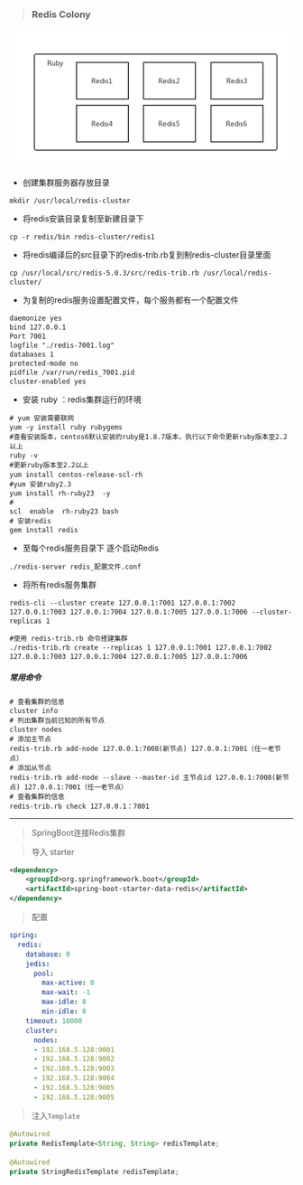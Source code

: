 > ### Redis Colony

![](img/colony.png)

* 创建集群服务器存放目录

```shell
mkdir /usr/local/redis-cluster
```

* 将redis安装目录复制至新建目录下

```shell
cp -r redis/bin redis-cluster/redis1
```

* 将redis编译后的src目录下的redis-trib.rb复到制redis-cluster目录里面

```
cp /usr/local/src/redis-5.0.3/src/redis-trib.rb /usr/local/redis-cluster/ 
```

* 为复制的redis服务设置配置文件，每个服务都有一个配置文件

```shell
daemonize yes 
bind 127.0.0.1
Port 7001
logfile "./redis-7001.log"
databases 1
protected-mode no
pidfile /var/run/redis_7001.pid
cluster-enabled yes
```

* 安装 ruby ：redis集群运行的环境

```shell
# yum 安装需要联网
yum -y install ruby rubygems
#查看安装版本，centos6默认安装的ruby是1.8.7版本，执行以下命令更新ruby版本至2.2以上
ruby -v
#更新ruby版本至2.2以上
yum install centos-release-scl-rh　
#yum 安装ruby2.3
yum install rh-ruby23  -y
#
scl  enable  rh-ruby23 bash
# 安装redis
gem install redis
```

* 至每个redis服务目录下 逐个启动Redis

```shell
./redis-server redis_配置文件.conf
```

* 将所有redis服务集群

```shell
redis-cli --cluster create 127.0.0.1:7001 127.0.0.1:7002 127.0.0.1:7003 127.0.0.1:7004 127.0.0.1:7005 127.0.0.1:7006 --cluster-replicas 1
```

```
#使用 redis-trib.rb 命令搭建集群
./redis-trib.rb create --replicas 1 127.0.0.1:7001 127.0.0.1:7002 127.0.0.1:7003 127.0.0.1:7004 127.0.0.1:7005 127.0.0.1:7006
```

##### 常用命令

```
# 查看集群的信息
cluster info 
# 列出集群当前已知的所有节点
cluster nodes 
# 添加主节点
redis-trib.rb add-node 127.0.0.1:7008(新节点) 127.0.0.1:7001（任一老节点）
# 添加从节点
redis-trib.rb add-node --slave --master-id 主节点id 127.0.0.1:7008(新节点) 127.0.0.1:7001（任一老节点）
# 查看集群的信息
redis-trib.rb check 127.0.0.1：7001
```

---

> SpringBoot连接Redis集群

> 导入 starter

```xml
<dependency>
    <groupId>org.springframework.boot</groupId>
    <artifactId>spring-boot-starter-data-redis</artifactId>
</dependency>
```

> 配置

```yaml
spring:
  redis:
    database: 0
    jedis:
      pool:
        max-active: 8
        max-wait: -1
        max-idle: 8
        min-idle: 0
    timeout: 10000
    cluster:
      nodes:
      - 192.168.5.128:9001
      - 192.168.5.128:9002
      - 192.168.5.128:9003
      - 192.168.5.128:9004
      - 192.168.5.128:9005
      - 192.168.5.128:9005
```

> 注入`Template`

```java
@Autowired
private RedisTemplate<String, String> redisTemplate;

@Autowired
private StringRedisTemplate redisTemplate;
```

